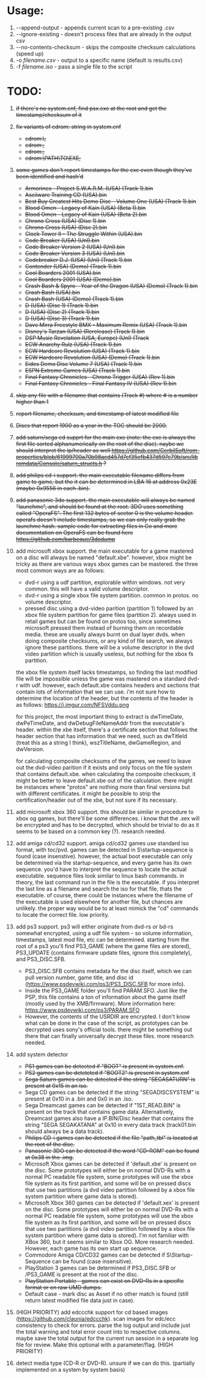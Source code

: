 # Usage:
1. --append-output - appends current scan to a pre-existing .csv
2. --ignore-existing - doesn't process files that are already in the output csv
3. --no-contents-checksum - skips the composite checksum calculations (speed up)
4. -o *filename.csv* - output to a specific name (default is results.csv)
5. -f *filename.iso* - pass a single file to the script

# TODO:
1. ~~if there's no system.cnf, find psx.exe at the root and get the timestamp/checksum of it~~
2. ~~fix variants of cdrom: string in system.cnf~~
    - ~~cdrom:\\;~~
	- ~~cdrom:;~~
	- ~~cdrom:\;~~
	- ~~cdrom:\PATH\TO\EXE;~~
3. ~~some games don't report timestamps for the exe even though they've been identified and hash'd~~
	- ~~Armorines - Project S.W.A.R.M. (USA) (Track 1).bin~~
	- ~~Asciiware Training CD (USA).bin~~
	- ~~Best Buy Greatest Hits Demo Disc - Volume One (USA) (Track 1).bin~~
	- ~~Blood Omen - Legacy of Kain (USA) (Beta 1).bin~~
	- ~~Blood Omen - Legacy of Kain (USA) (Beta 2).bin~~
	- ~~Chrono Cross (USA) (Disc 1).bin~~
	- ~~Chrono Cross (USA) (Disc 2).bin~~
	- ~~Clock Tower II - The Struggle Within (USA).bin~~
	- ~~Code Breaker (USA) (Unl).bin~~
	- ~~Code Breaker Version 2 (USA) (Unl).bin~~
	- ~~Code Breaker Version 3 (USA) (Unl).bin~~
	- ~~Codebreaker D.J. (USA) (Unl) (Track 1).bin~~
	- ~~Contender (USA) (Demo) (Track 1).bin~~
	- ~~Cool Boarders 2001 (USA).bin~~
	- ~~Cool Boarders 2001 (USA) (Demo).bin~~
	- ~~Crash Bash & Spyro - Year of the Dragon (USA) (Demo) (Track 1).bin~~
	- ~~Crash Bash (USA).bin~~
	- ~~Crash Bash (USA) (Demo) (Track 1).bin~~
	- ~~D (USA) (Disc 1) (Track 1).bin~~
	- ~~D (USA) (Disc 2) (Track 1).bin~~
	- ~~D (USA) (Disc 3) (Track 1).bin~~
	- ~~Dave Mirra Freestyle BMX - Maximum Remix (USA) (Track 1).bin~~
	- ~~Disney's Tarzan (USA) (Rerelease) (Track 1).bin~~
	- ~~DSP Music Revelation (USA, Europe) (Unl) (Track~~
	- ~~ECW Anarchy Rulz (USA) (Track 1).bin~~
	- ~~ECW Hardcore Revolution (USA) (Track 1).bin~~
	- ~~ECW Hardcore Revolution (USA) (Demo) (Track 1).bin~~
	- ~~Eidos Demo Disc Volume 7 (USA) (Track 1).bin~~
	- ~~ESPN Extreme Games (USA) (Track 1).bin~~
	- ~~Final Fantasy Chronicles - Chrono Trigger (USA) (Rev 1).bin~~
	- ~~Final Fantasy Chronicles - Final Fantasy IV (USA) (Rev 1).bin~~
4. ~~skip any file with a filename that contains (Track #) where # is a number higher than 1~~
5. ~~report filename, checksum, and timestamp of latest modified file~~
6. ~~Discs that report 1900 as a year in the TOC should be 2000.~~
7. ~~add saturn/sega cd supprt for the main exe (note: the exe is always the first file sorted alphanumerically on the root of the disc). naybe we should interpret the ip/header as well https://github.com/GerbilSoft/rom-properties/blob/61999700a70b98acd457d7cf35efb437d597c79b/src/libromdata/Console/saturn_structs.h ?~~
8. ~~add philips cd-i support. the main executable filename differs from game to game, but the it can be determined in LBA 16 at address 0x23E (maybe 0x9556 in each .bin).~~
9. ~~add panasonic 3do support. the main executable will always be named "launchme", and should be found at the root.  3DO uses something called "OperaFS". The first 132 bytes of sector 0 is the volume header. operafs doesn't include timestamps, so we can only really grab the launchme hash. sample code for extracting files in Go and more documentation on OperaFS can be found here https://github.com/barbeque/3dodump~~
10. add microsoft xbox support. the main executable for a game mastered on a disc will always be named "default.xbe". however, xbox might be tricky as there are various ways xbox games can be mastered. the three most common ways are as follows:
    - dvd-r using a udf partition, explorable within windows. not very common. this will have a valid volume descriptor.
    - dvd-r using a single xbox file system partition. common in protos. no volume descriptor.
    - pressed disc using a dvd-video parition (partition 1) followed by an xbox file system partition for game files (partition 2). always used in retail games but can be found on protos too, since sometimes microsoft pressed them instead of burning them on recordable media. these are usually always burnt on dual layer dvds. when doing composite checksums, or any kind of file search, we always ignore these partitions. there will be a volume descriptor in the dvd video partition which is usually useless, but nothing for the xbox fs partition.
    
    the xbox file system itself lacks timestamps, so finding the last modified file will be impossible unless the game was mastered on a standard dvd-r with udf. however, each default.xbe contains headers and sections that contain lots of information that we can use. i'm not sure how to determine the location of the header, but the contents of the header is as follows: https://i.imgur.com/NFSVddu.png
    
    for this project, the most important thing to extract is dwTimeDate, dwPeTimeDate, and dwDebugFileNameAddr from the executable's header. within the xbe itself, there's a certificate section that follows the header section that has information that we need, such as dwTitleId (treat this as a string I think), wszTitleName, dwGameRegion, and dwVersion.
    
    for calculating composite checksums of the games, we need to leave out the dvd-video parition if it exists and only focus on the file system that contains default.xbe. when calculating the composite checksum, it might be better to leave default.xbe out of the calculation. there might be instances where "protos" are nothing more than final versions but with different certificates. it might be possible to strip the certification/header out of the xbe, but not sure if its necessary.
11. add microsoft xbox 360 support. this should be similar in procedure to xbox og games, but there'll be some differences. i know that the .xex will be encrypted and has to be decrypted, which should be trivial to do as it seems to be based on a common key (?). research needed.
12. add amiga cd/cd32 support. amiga cd/cd32 games use standard iso format, with toc/pvd. games can be detected in S\startup-sequence is found (case insenstive). however, the actual boot executable can only be determined via the startup-sequence, and every game has its own sequence. you'd have to interpret the sequence to locate the actual executable. sequence files look similar to linux bash commands. in theory, the last command run in the file is the executable. if you interpret the last line as a filename and search the iso for that file, thats the executable. of course, there could be instances where the filename of the executable is used elsewhere for another file, but chances are unlikely. the proper way would be to at least mimick the "cd" commands to locate the correct file. low priority.
13. add ps3 support. ps3 will either originate from dvd-rs or bd-rs somewhat encrypted, using a udf file system - so volume information, timestamps, latest mod file, etc can be determined. starting from the root of a ps3 you'll find PS3_GAME (where the game files are stored), PS3_UPDATE (contains firmware update files, ignore this completely), and PS3_DISC.SFB. 
    - PS3_DISC.SFB contains metadata for the disc itself, which we can pull version number, game title, and disc id (https://www.psdevwiki.com/ps3/PS3_DISC.SFB for more info).
    - Inside the PS3_GAME folder you'll find PARAM.SFO. Just like the PSP, this file contains a ton of information about the game itself (mostly used by the XMB/firmware). More information here: https://www.psdevwiki.com/ps3/PARAM.SFO
    - However, the contents of the USRDIR are encrypted. I don't know what can be done in the case of the script, as prototypes can be decrypted uses sony's official tools. there might be something out there that can finally universally decrypt these files. more research needed.
14. add system detector
    - ~~PS1 games can be detected if "BOOT" is present in system.cnf.~~
    - ~~PS2 games can be detetcted if "BOOT2" is present in system.cnf~~
    - ~~Sega Saturn games can be detected if the string "SEGASATURN" is present at 0x15 in an iso.~~
    - Sega CD games can be detected if the string "SEGADISCSYSTEM" is present at 0x10 in a .bin and 0x0 in an .iso.
    - Sega Dreamcast games can be detected if "1ST_READ.BIN" is present on the track that contains game data. Alternatively, Dreamcast games also have a IP.BIN/Disc header that contains the string "SEGA SEGAKATANA" at 0x10 in every data track (track01.bin should always be a data track).
    - ~~Philips CD-i games can be detected if the file "path_tbl" is located at the root of the disc.~~
    - ~~Panasonic 3DO can be detected if the word "CD-ROM" can be found at 0x38 in the .img.~~
    - Microsoft Xbox games can be detected if 'default.xbe' is present on the disc. Some prototypes will either be on normal DVD-Rs with a normal PC readable file system, some prototypes will use the xbox file system as its first partition, and some will be on pressed discs that use two partitions (a dvd video partition followed by a xbox file system partition where game data is stored).
    - Microsoft Xbox 360 games can be detected if 'default.xex' is present on the disc. Some prototypes will either be on normal DVD-Rs with a normal PC readable file system, some prototypes will use the xbox file system as its first partition, and some will be on pressed discs that use two partitions (a dvd video partition followed by a xbox file system partition where game data is stored). I'm not familiar with XBox 360, but it seems similar to Xbox OG. More research needed. However, each game has its own start up sequence.
    - Commodore Amiga CD/CD32 games can be detected if S\Startup-Sequence can be found (case insensitive). 
    - PlayStation 3 games can be determined if PS3_DISC.SFB or /PS3_GAME is present at the root of the disc.
    - ~~PlayStation Portable - games can exist on DVD-Rs in a specific format or on raw UMD dumps.~~
    - Default case - mark disc as Asset if no other match is found (still return latest modified file data just in case).
15. (HIGH PRIORITY) add edccchk support for cd based images (https://github.com/claunia/edccchk). scan images for edc/ecc consistency to check for errors. parse the log output and include just the total warning and total error count into to respective columns. maybe save the total output for the current run session in a separate log file for review. Make this optional with a parameter/flag. (HIGH PRIORITY)
16. detect media type (CD-R or DVD-R). unsure if we can do this. (partially implemented on a system by system basis)

